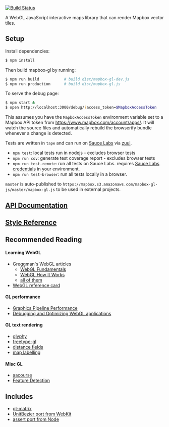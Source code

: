[![Build Status](https://magnum.travis-ci.com/mapbox/mapbox-gl-js.svg?token=6EjGQXFuGMFRr7mgpjEj&branch=dev-pages)](https://magnum.travis-ci.com/mapbox/mapbox-gl-js)

A WebGL JavaScript interactive maps library that can render Mapbox vector tiles.

## Setup

Install dependencies:

```bash
$ npm install
```

Then build mapbox-gl by running:

```bash
$ npm run build           # build dist/mapbox-gl-dev.js
$ npm run production      # build dist/mapbox-gl.js
```

To serve the debug page:

```bash
$ npm start &
$ open http://localhost:3000/debug/?access_token=$MapboxAccessToken
```

This assumes you have the `MapboxAccessToken` environment variable set to a Mapbox API token from https://www.mapbox.com/account/apps/.
It will watch the source files and automatically rebuild the browserify bundle whenever a change is detected.

Tests are written in `tape` and can run on [Sauce Labs](https://saucelabs.com/) via [zuul](https://github.com/defunctzombie/zuul).

* `npm test`: local tests run in nodejs - excludes browser tests
* `npm run cov`: generate test coverage report - excludes browser tests
* `npm run test-remote`: run all tests on Sauce Labs. requires [Sauce Labs credentials](https://docs.saucelabs.com/tutorials/node-js/#setting-up-a-project)
  in your environment.
* `npm run test-browser`: run all tests locally in a browser.

`master` is auto-published to `https://mapbox.s3.amazonaws.com/mapbox-gl-js/master/mapbox-gl.js` to be used in external projects.

## [API Documentation](https://www.mapbox.com/mapbox-gl-js/)
## [Style Reference](https://www.mapbox.com/mapbox-gl-style-spec/)

## Recommended Reading

#### Learning WebGL

- Greggman's WebGL articles
    - [WebGL Fundamentals](http://greggman.github.io/webgl-fundamentals/webgl/lessons/webgl-fundamentals.html)
    - [WebGL How It Works](http://greggman.github.io/webgl-fundamentals/webgl/lessons/webgl-how-it-works.html)
    - [all of them](http://greggman.github.io/webgl-fundamentals/)
- [WebGL reference card](http://www.khronos.org/files/webgl/webgl-reference-card-1_0.pdf)

#### GL performance

- [Graphics Pipeline Performance](http://http.developer.nvidia.com/GPUGems/gpugems_ch28.html)
- [Debugging and Optimizing WebGL applications](https://docs.google.com/presentation/d/12AGAUmElB0oOBgbEEBfhABkIMCL3CUX7kdAPLuwZ964)

#### GL text rendering

- [glyphy](https://code.google.com/p/glyphy/)
- [freetype-gl](https://code.google.com/p/freetype-gl/)
- [distance fields](http://bytewrangler.blogspot.com/2011/10/signed-distance-fields.html)
- [map labelling](http://i11www.iti.uni-karlsruhe.de/~awolff/map-labeling/bibliography/maplab_date.html)

#### Misc GL

- [aacourse](http://iryoku.com/aacourse/)
- [Feature Detection](http://www.browserleaks.com/webgl)

## Includes

- [gl-matrix](https://github.com/toji/gl-matrix)
- [UnitBezier port from WebKit](js/lib/unitbezier.js)
- [assert port from Node](js/util/assert.js)
